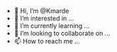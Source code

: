 - 👋 Hi, I’m @Kmarde
- 👀 I’m interested in ...
- 🌱 I’m currently learning ...
- 💞️ I’m looking to collaborate on ...
- 📫 How to reach me ...

<!---
Kmarde/Kmarde is a ✨ special ✨ repository because its `README.md` (this file) appears on your GitHub profile.
You can click the Preview link to take a look at your changes.
--->
